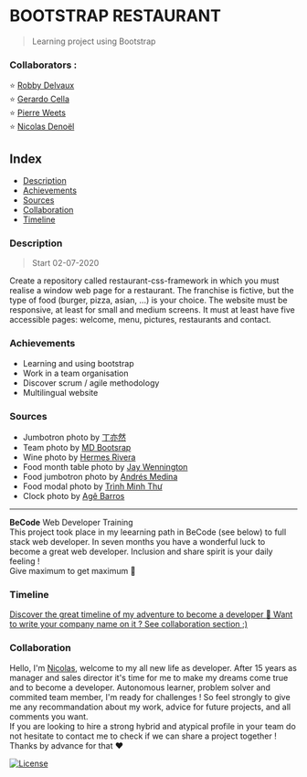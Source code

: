 # BOOTSTRAP RESTAURANT
> Learning project using Bootstrap


### Collaborators :
:star: [Robby Delvaux](https://github.com/Delvaux1986)  
:star: [Gerardo Cella](https://github.com/GerardoCella7)  
:star: [Pierre Weets](https://github.com/PierreWeets)  
:star: [Nicolas Denoël](https://github.com/nicode-be)

## Index
- [Description](#description) 
- [Achievements](#achievements)
- [Sources](#sources)
- [Collaboration](#collaboration)
- [Timeline](#timeline)


### Description 
> Start 02-07-2020

Create a repository called restaurant-css-framework in which you must realise a window web page for a restaurant. The franchise is fictive, but the type of food (burger, pizza, asian, ...) is your choice.
The website must be responsive, at least for small and medium screens. It must at least have five accessible pages: welcome, menu, pictures, restaurants and contact.  

### Achievements 
* Learning and using bootstrap
* Work in a team organisation
* Discover scrum / agile methodology
* Multilingual website

### Sources
* Jumbotron photo by [丁亦然](https://unsplash.com/@yiranding?utm_source=unsplash&amp;utm_medium=referral&amp;utm_content=creditCopyText)
* Team photo by [MD Bootsrap](https://www.mdbootstrap.com)
* Wine photo by [Hermes Rivera](https://unsplash.com/@hermez777?utm_source=unsplash&amp;utm_medium=referral&amp;utm_content=creditCopyText)
* Food month table photo by [Jay Wennington](https://unsplash.com/@jaywennington?utm_source=unsplash&utm_medium=referral&utm_content=creditCopyText)
* Food jumbotron photo by [Andrés Medina](https://unsplash.com/@andydjpsyco)
* Food modal photo by [Trình Minh Thư](https://unsplash.com/@imdauphong?utm_source=unsplash&amp;utm_medium=referral&amp;utm_content=creditCopyText")
* Clock photo by [Agê Barros](https://unsplash.com/@agebarros?utm_source=unsplash&amp;utm_medium=referral&amp;utm_content=creditCopyText)

---
**BeCode** Web Developer Training  
This project took place in my leearning path in BeCode (see below) to full stack web developer.
In seven months you have a wonderful luck to become a great web developer. Inclusion and share spirit is your daily feeling !  
Give maximum to get maximum :rocket:

### Timeline 
[Discover the great timeline of my adventure to become a developer :calendar: Want to write your company name on it ? See collaboration section ;)](https://timelines.gitkraken.com/timeline/2e12cc334eb0406b84bf7a6339e666c4?range=2020-05-26_2020-06-27)  

### Collaboration
Hello, I'm [Nicolas](https://www.linkedin.com/in/nicolas-denoel/), welcome to my all new life as developer.
After 15 years as manager and sales director it's time for me to make my dreams come true and to become a developer.
Autonomous learner, problem solver and commited team member, I'm ready for challenges !
So feel strongly to give me any recommandation about my work, advice for future projects, and all comments you want.  
If you are looking to hire a strong hybrid and atypical profile in your team do not hesitate to contact me to check if we can share a project together !  
Thanks by advance for that :heart:  


[![License](http://img.shields.io/:license-mit-blue.svg?style=flat-square)](http://badges.mit-license.org)



